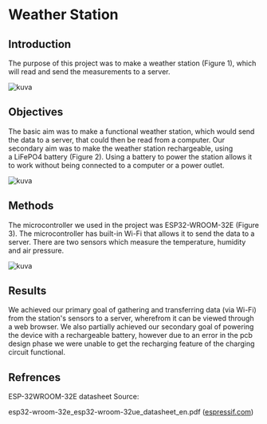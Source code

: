 # Weather Station

## Introduction
The purpose of this project was to make a weather station (Figure 1), which will read and send the measurements to a server.

![kuva](https://github.com/user-attachments/assets/366bfe75-2a3b-430f-b9d2-ed4753e13c82 "Figure 1: Weather station")

## Objectives
The basic aim was to make a functional weather station, which would send the data to a server, that could then be read from a computer.
Our secondary aim was to make the weather station rechargeable, using a LiFePO4 battery (Figure 2). Using a battery to power the station allows it to work without being connected to a computer or a power outlet.

![kuva](https://github.com/user-attachments/assets/4bbedb08-86ff-4444-b481-dccd094d78ef "Figure 2: LiFePO4 battery")


## Methods
The microcontroller we used in the project was ESP32-WROOM-32E (Figure 3). The microcontroller has built-in Wi-Fi that allows it to send the data to a server. There are two sensors which measure the temperature, humidity and air pressure.

![kuva](https://github.com/user-attachments/assets/56ac4c72-d674-4552-a20c-27fbb3ae43b8 "Figure 3: ESP32-WROOM-32E")

## Results
We achieved our primary goal of gathering and transferring data (via Wi-Fi) from the station's sensors to a server, wherefrom it can be viewed through a web browser. We also partially achieved our secondary goal of powering the device with a rechargeable battery, however due to an error in the pcb design phase we were unable to get the recharging feature of the charging circuit functional.

## Refrences
ESP-32WROOM-32E datasheet Source:

esp32-wroom-32e_esp32-wroom-32ue_datasheet_en.pdf ([espressif.com](https://www.espressif.com/en/support/documents/technical-documents))
